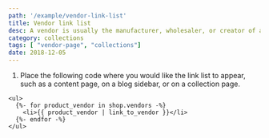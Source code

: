 ```yaml
---
path: '/example/vendor-link-list'
title: Vendor link list
desc: A vendor is usually the manufacturer, wholesaler, or creator of a product. This example creates a list of all the vendors for a store. Each vendor name links to a collection page that is filtered to show products by that particular vendor.
category: collections
tags: [ "vendor-page", "collections"]
date: 2018-12-05
---
```


1.  Place the following code where you would like the link list to appear, such as a content page, on a blog sidebar, or on a collection page.

```liquid
<ul>
  {%- for product_vendor in shop.vendors -%}
    <li>{{ product_vendor | link_to_vendor }}</li>
  {%- endfor -%}
</ul>
```
